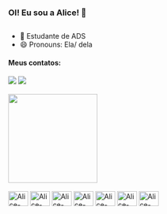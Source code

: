 ### OI! Eu sou a Alice! 👋
##
- 🌱 Estudante de ADS
- 😄 Pronouns: Ela/ dela

<div>
  <h4>Meus contatos:</h4>
  <a href="mailto:alicemarinhogms@gmail.com" target="_blank"><img src="https://img.shields.io/badge/Gmail-D14836?style=for-the-badge&logo=gmail&logoColor=white"></a>
  <a href="https://www.linkedin.com/in/alicemarinho/" target="_blank"><img src="https://img.shields.io/badge/LinkedIn-0077B5?style=for-the-badge&logo=linkedin&logoColor=white"></a>
</div>
<br>
<div>
  <img height="180em" src="https://github-readme-stats.vercel.app/api/top-langs/?username=alice-marinho&theme=midnight-purple&show_icons=true&hide_border=false&layout=compact">
</div>
<br>
<div>
<img align="center" alt="Alice-html" height="30" width="40" src="https://cdn.jsdelivr.net/gh/devicons/devicon/icons/html5/html5-original.svg">
<img align="center" alt="Alice-css" height="30" width="40" src="https://cdn.jsdelivr.net/gh/devicons/devicon/icons/css3/css3-original.svg">
<img align="center" alt="Alice-csharp" height="30" width="40" src="https://cdn.jsdelivr.net/gh/devicons/devicon/icons/csharp/csharp-original.svg">
<img align="center" alt="Alice-mysql" height="30" width="40" src="https://cdn.jsdelivr.net/gh/devicons/devicon/icons/mysql/mysql-original-wordmark.svg">
<img align="center" alt="Alice-php" height="30" width="40" src="https://cdn.jsdelivr.net/gh/devicons/devicon/icons/php/php-plain.svg">
<img align="center" alt="Alice-laravel" height="30" width="40" src="https://cdn.jsdelivr.net/gh/devicons/devicon/icons/laravel/laravel-plain.svg">
<img align="center" alt="Alice-javascript" height="30" width="40" src="https://cdn.jsdelivr.net/gh/devicons/devicon/icons/javascript/javascript-plain.svg">
</div>



